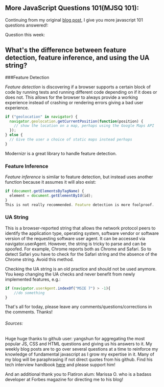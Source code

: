 ## More JavaScript Questions 101(MJSQ 101): 
Continuing from my original [blog post]("https://dev.to/danvyle/more-javascript-fundamentals-101-4d5d"), I give you more javascript 101 questions answered!:

Question this week:
## What's the difference between feature detection, feature inference, and using the UA string?

###Feature Detection

*Feature detection* is discovering if a browser supports a certain block of code by running tests and running different code depending on if it does or does not. This allows for the browser to always provide a working experience instead of crashing or rendering errors giving a bad user experience. 


```js 
if ("geolocation" in navigator) {
  navigator.geolocation.getCurrentPosition(function(position) {
    // show the location on a map, perhaps using the Google Maps API
  });
} else {
  // Give the user a choice of static maps instead perhaps
}
```

Modernizr is a great library to handle feature detection.

### Feature Inference

*Feature inference* is similar to feature detection, but instead uses another function because it assumes it will also exist:

```js
if (document.getElementsByTagName) {
  element = document.getElementById(id);
}
This is not really recommended. Feature detection is more foolproof.
```

### UA String

This is a browser-reported string that allows the network protocol peers to identify the application type, operating system, software vendor or software version of the requesting software user agent. It can be accessed via navigator.userAgent. However, the string is tricky to parse and can be spoofed. For example, Chrome reports both as Chrome and Safari. So to detect Safari you have to check for the Safari string and the absence of the Chrome string. Avoid this method.

Checking the UA string is an old practice and should not be used anymore. You keep changing the UA checks and never benefit from newly implemented features, e.g.:

```js
if (navigator.userAgent.indexOf("MSIE 7") > -1){
    //do something
}
```


That's all for today, please leave any comments/questions/corrections in the comments. Thanks!


###### Sources:
Huge huge thanks to github user: yangshun for aggregating the most popular JS, CSS and HTML questions and giving us his answers to it. My weekly blog posts are to go over several questions at a time to reinforce my knowledge of fundamental javascript as I grow my expertise in it. Many of my blog will be paraphrasing if not direct quotes from his github. Find his tech interview handbook [here]("https://github.com/yangshun/front-end-interview-handbook/blob/master/questions/javascript-questions.md#whats-the-difference-between-call-and-apply") and please support him!

And an additional thank you to Flatiron alum: Marissa O. who is a badass developer at Forbes magazine for directing me to his blog!

